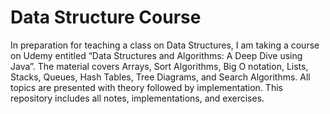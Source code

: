 # Data Structure Course
In preparation for teaching a class on Data Structures, I am taking a course on Udemy entitled “Data Structures and Algorithms: A Deep Dive using Java”. The material covers Arrays, Sort Algorithms, Big O notation, Lists, Stacks, Queues, Hash Tables, Tree Diagrams, and Search Algorithms. All topics are presented with theory followed by implementation. This repository includes all notes, implementations, and exercises.
